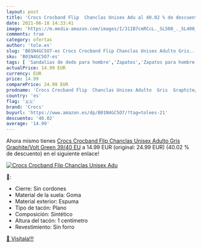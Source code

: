 ```yaml
---
layout: post
title: 'Crocs Crocband Flip  Chanclas Unisex Adu al 40.02 % de descuento'
date: 2021-06-18 14:33:41
image: 'https://m.media-amazon.com/images/I/31IB7cmRCcL._SL500_._SL400_.jpg'
comments: true
category: ofertas
author: 'tole.es'
slug: 'B01N4GC5O7-es Crocs Crocband Flip Chanclas Unisex Adulto Gris...'
sku: 'B01N4GC5O7-es'
tags: [ 'Sandalias de dedo para hombre','Zapatos','Zapatos para hombre','Zapatos y complementos','chanclas','crocs', ]
actualPrice: 14.99 EUR
currency: EUR
price: 14.99
comparePrice: 24.99 EUR
prodname: 'Crocs Crocband Flip  Chanclas Unisex Adulto  Gris  Graphite/Volt Green   39/40 EU'
country: 'es'
flag: '🇪🇸'
brand: 'Crocs'
buyurl: 'https://www.amazon.es/dp/B01N4GC5O7/?tag=tolees-21'
descuento: '40.02'
average: '14.99'
---
```


Ahora mismo tienes [Crocs Crocband Flip  Chanclas Unisex Adulto  Gris  Graphite/Volt Green   39/40 EU](https://www.amazon.es/dp/B01N4GC5O7/?tag=tolees-21) a 14.99 EUR (original: 24.99 EUR) (40.02 %  de descuento) en el siguiente enlace!

[![Crocs Crocband Flip  Chanclas Unisex Adu](https://m.media-amazon.com/images/I/31IB7cmRCcL._SL500_._SL400_.jpg)](https://www.amazon.es/dp/B01N4GC5O7/?tag=tolees-21)

🔎:

- Cierre: Sin cordones
- Material de la suela: Goma
- Material exterior: Espuma
- Tipo de tacón: Plano
- Composición: Sintético
- Altura del tacón: 1 centímetro
- Revestimiento: Sin forro

[🛒 Visítala!!!](https://www.amazon.es/dp/B01N4GC5O7/?tag=tolees-21)
